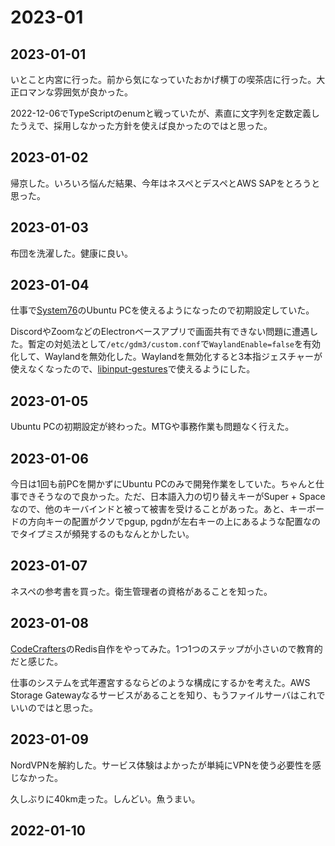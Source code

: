 # 2023-01

## 2023-01-01

いとこと内宮に行った。前から気になっていたおかげ横丁の喫茶店に行った。大正ロマンな雰囲気が良かった。

2022-12-06でTypeScriptのenumと戦っていたが、素直に文字列を定数定義したうえで、採用しなかった方針を使えば良かったのではと思った。

## 2023-01-02

帰京した。いろいろ悩んだ結果、今年はネスペとデスペとAWS SAPをとろうと思った。

## 2023-01-03

布団を洗濯した。健康に良い。

## 2023-01-04

仕事で[System76](https://system76.com/)のUbuntu PCを使えるようになったので初期設定していた。

DiscordやZoomなどのElectronベースアプリで画面共有できない問題に遭遇した。暫定の対処法として`/etc/gdm3/custom.conf`で`WaylandEnable=false`を有効化して、Waylandを無効化した。Waylandを無効化すると3本指ジェスチャーが使えなくなったので、[libinput-gestures](https://github.com/bulletmark/libinput-gestures)で使えるようにした。

## 2023-01-05

Ubuntu PCの初期設定が終わった。MTGや事務作業も問題なく行えた。

## 2023-01-06

今日は1回も前PCを開かずにUbuntu PCのみで開発作業をしていた。ちゃんと仕事できそうなので良かった。ただ、日本語入力の切り替えキーがSuper + Spaceなので、他のキーバインドと被って被害を受けることがあった。あと、キーボードの方向キーの配置がクソでpgup, pgdnが左右キーの上にあるような配置なのでタイプミスが頻発するのもなんとかしたい。

## 2023-01-07

ネスペの参考書を買った。衛生管理者の資格があることを知った。

## 2023-01-08

[CodeCrafters](https://codecrafters.io/)のRedis自作をやってみた。1つ1つのステップが小さいので教育的だと感じた。

仕事のシステムを式年遷宮するならどのような構成にするかを考えた。AWS Storage Gatewayなるサービスがあることを知り、もうファイルサーバはこれでいいのではと思った。

## 2023-01-09

NordVPNを解約した。サービス体験はよかったが単純にVPNを使う必要性を感じなかった。

久しぶりに40km走った。しんどい。魚うまい。

## 2022-01-10
